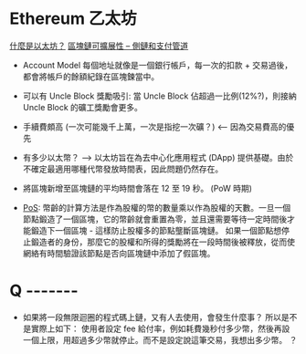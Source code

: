 # Ethereum 乙太坊

[什麼是以太坊？](https://academy.binance.com/zt/articles/what-is-ethereum)
[區塊鏈可擴展性 – 側鏈和支付管道](https://academy.binance.com/zt/articles/blockchain-scalability-sidechains-and-payment-channels)

- Account Model
  每個地址就像是一個銀行帳戶，每一次的扣款 + 交易過後，都會將帳戶的餘額紀錄在區塊鍊當中。

- 可以有 Uncle Block
  獎勵吸引: 當 Uncle Block 佔超過一比例(12%?)，則接納 Uncle Block 的礦工獎勵會更多。

- 手續費頗高 (一次可能幾千上萬，一次是指挖一次礦？) <-- 因為交易費高的優先

- 有多少以太幣？ --> 以太坊旨在為去中心化應用程式 (DApp) 提供基礎。由於不確定最適用哪種代幣發放時間表，因此問題仍然存在。

- 將區塊新增至區塊鏈的平均時間會落在 12 至 19 秒。 (PoW 時期)

- [PoS](https://academy.binance.com/zt/articles/proof-of-stake-explained): 幣齡的計算方法是作為股權的幣的數量乘以作為股權的天數。一旦一個節點鍛造了一個區塊，它的幣齡就會重置為零，並且還需要等待一定時間後才能鍛造下一個區塊 - 這樣防止股權多的節點壟斷區塊鏈。
  如果一個節點想停止鍛造者的身份，那麼它的股權和所得的獎勵將在一段時間後被釋放，從而使網絡有時間驗證該節點是否向區塊鏈中添加了假區塊。

# Q -------

- 如果將一段無限迴圈的程式碼上鏈，又有人去使用，會發生什麼事？
  所以是不是實際上如下：
  使用者設定 fee 給付率，例如耗費幾秒付多少幣，然後再設一個上限，用超過多少幣就停止。而不是設定說這筆交易，我想出多少幣。
  ？
